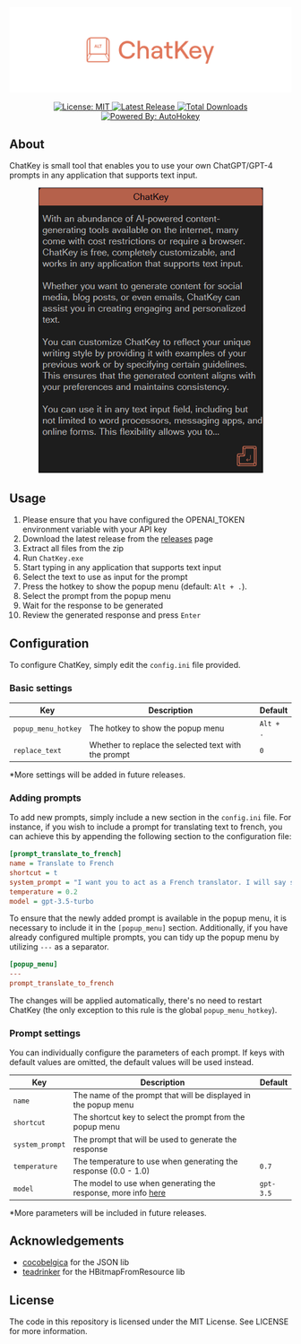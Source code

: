 <p align="center"><img src="assets/logo.png"  alt="ChatKey Logo"></p>

<p align="center">
  <a href="https://opensource.org/licenses/MIT">
    <img src="https://img.shields.io/badge/license-MIT-green.svg" alt="License: MIT">
  </a>
  <a href="https://github.com/overflowy/chat-key/releases/latest">
    <img src="https://img.shields.io/github/v/release/overflowy/chat-key?logo=github" alt="Latest Release">
  </a>
  <a href="https://github.com/overflowy/chat-key/releases/latest">
    <img src="https://img.shields.io/github/downloads/overflowy/chat-key/total.svg?logo=github" alt="Total Downloads">
  </a>
  <a href="https://www.autohotkey.com">
    <img src="https://img.shields.io/badge/powered_by-AutoHotkey-orange?logo=AutoHotkey" alt="Powered By: AutoHokey">
  </a>
</p>

## About

ChatKey is small tool that enables you to use your own ChatGPT/GPT-4 prompts in any application that supports text input.

<p align="center">
  <a href="https://github.com/overflowy/chat-key/releases/latest">
    <img src="assets/screenshot.png" alt="Screenshot">
  </a>
</p>

## Usage

1. Please ensure that you have configured the OPENAI_TOKEN environment variable with your API key
2. Download the latest release from the [releases](https://github.com/overflowy/chat-key/releases/latest) page
3. Extract all files from the zip
4. Run `ChatKey.exe`
5. Start typing in any application that supports text input
6. Select the text to use as input for the prompt
7. Press the hotkey to show the popup menu (default: `Alt + .`).
8. Select the prompt from the popup menu
9. Wait for the response to be generated
10. Review the generated response and press `Enter`

## Configuration

To configure ChatKey, simply edit the `config.ini` file provided.

### Basic settings

| Key                 | Description                                          | Default   |
| ------------------- | ---------------------------------------------------- | --------- |
| `popup_menu_hotkey` | The hotkey to show the popup menu                    | `Alt + .` |
| `replace_text`      | Whether to replace the selected text with the prompt | `0`       |

\*More settings will be added in future releases.

### Adding prompts

To add new prompts, simply include a new section in the `config.ini` file. For instance, if you wish to include a prompt for translating text to french, you can achieve this by appending the following section to the configuration file:

```ini
[prompt_translate_to_french]
name = Translate to French
shortcut = t
system_prompt = "I want you to act as a French translator. I will say something in any language and you will translate it to French. The first thing I want you to translate is:"
temperature = 0.2
model = gpt-3.5-turbo
```

To ensure that the newly added prompt is available in the popup menu, it is necessary to include it in the `[popup_menu]` section. Additionally, if you have already configured multiple prompts, you can tidy up the popup menu by utilizing `---` as a separator.

```ini
[popup_menu]
---
prompt_translate_to_french
```

The changes will be applied automatically, there's no need to restart ChatKey (the only exception to this rule is the global `popup_menu_hotkey`).

### Prompt settings

You can individually configure the parameters of each prompt. If keys with default values are omitted, the default values will be used instead.

| Key             | Description                                                                                              | Default   |
| --------------- | -------------------------------------------------------------------------------------------------------- | --------- |
| `name`          | The name of the prompt that will be displayed in the popup menu                                          |           |
| `shortcut`      | The shortcut key to select the prompt from the popup menu                                                |           |
| `system_prompt` | The prompt that will be used to generate the response                                                    |           |
| `temperature`   | The temperature to use when generating the response (0.0 - 1.0)                                          | `0.7`     |
| `model`         | The model to use when generating the response, more info [here](https://platform.openai.com/docs/models) | `gpt-3.5` |

\*More parameters will be included in future releases.

## Acknowledgements

- [cocobelgica](https://github.com/cocobelgica) for the JSON lib
- [teadrinker](https://www.autohotkey.com/boards/viewtopic.php?t=113529) for the HBitmapFromResource lib

## License

The code in this repository is licensed under the MIT License. See LICENSE for more information.

